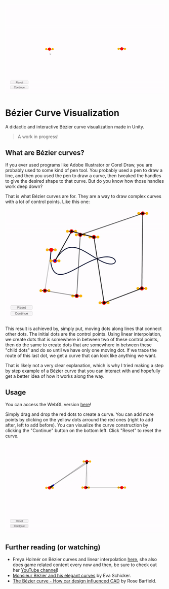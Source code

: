 <p align="center">
  <img src="./Docs/simple-curve.gif" />
</p>

# Bézier Curve Visualization

A didactic and interactive Bézier curve visualization made in Unity.

> A work in progress!

## What are Bézier curves?

If you ever used programs like Adobe Illustrator or Corel Draw, you are probably used to some kind of pen tool. You probably used a pen to draw a line, and then you used the pen to draw a curve, then tweaked the handles to give the desired shape to that curve. But do you know how those handles work deep down?

That is what Bézier curves are for. They are a way to draw complex curves with a lot of control points. Like this one:

<p align="center">
  <img src="./Docs/complex-curve.gif" />
</p>

This result is achieved by, simply put, moving dots along lines that connect other dots. The initial dots are the control points. Using linear interpolation, we create dots that is somewhere in between two of these control points, then do the same to create dots that are somewhere in between these "child dots" and do so until we have only one moving dot. If we trace the route of this last dot, we get a curve that can look like anything we want.

That is likely not a very clear explanation, which is why I tried making a step by step example of a Bézier curve that you can interact with and hopefully get a better idea of how it works along the way.

## Usage

You can access the WebGL version [here](https://luizppa.github.io/bezier-curve-visualization/)!

Simply drag and drop the red dots to create a curve. You can add more points by clicking on the yellow dots arround the red ones (right to add after, left to add before). You can visualize the curve construction by clicking the "Continue" button on the bottom left. Click "Reset" to reset the curve.

<p align="center">
  <img src="./Docs/edit-curve-gif.gif" />
</p>

## Further reading (or watching)

* Freya Holmér on Bézier curves and linear interpolation [here](https://www.youtube.com/watch?v=NzjF1pdlK7Y), she also does game related content every now and then, be sure to check out her [YouTube channel](https://www.youtube.com/c/Acegikmo/videos)!
* [Monsieur Bézier and his elegant curves](https://uxdesign.cc/monsieur-b%C3%A9zier-and-his-elegant-curves-52769cca1490) by Eva Schicker.
* [The Bézier curve - How car design influenced CAD](https://www.bricsys.com/blog/the-bezier-curve-how-car-design-influenced-cad) by Rose Barfield.
